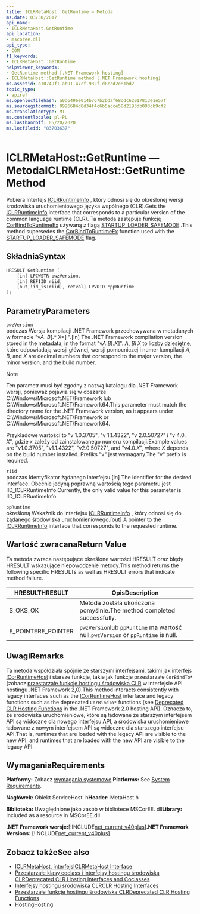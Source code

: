```yaml
---
title: ICLRMetaHost::GetRuntime — Metoda
ms.date: 03/30/2017
api_name:
- ICLRMetaHost.GetRuntime
api_location:
- mscoree.dll
api_type:
- COM
f1_keywords:
- ICLRMetaHost::GetRuntime
helpviewer_keywords:
- GetRuntime method [.NET Framework hosting]
- ICLRMetaHost::GetRuntime method [.NET Framework hosting]
ms.assetid: a10749f1-ab91-47cf-982f-d8ccd2e81bd2
topic_type:
- apiref
ms.openlocfilehash: a0d6496e014b767b2bdaf68cdc62017813e1e57f
ms.sourcegitcommit: 0926684d8d34f4c6b5acce58d2193db093cb9cf2
ms.translationtype: MT
ms.contentlocale: pl-PL
ms.lasthandoff: 05/20/2020
ms.locfileid: "83703637"
---
```

# <a name="iclrmetahostgetruntime-method"></a><span data-ttu-id="30bd2-102">ICLRMetaHost::GetRuntime — Metoda</span><span class="sxs-lookup"><span data-stu-id="30bd2-102">ICLRMetaHost::GetRuntime Method</span></span>
<span data-ttu-id="30bd2-103">Pobiera Interfejs [ICLRRuntimeInfo](../../../../docs/framework/unmanaged-api/hosting/iclrruntimeinfo-interface.md) , który odnosi się do określonej wersji środowiska uruchomieniowego języka wspólnego (CLR).</span><span class="sxs-lookup"><span data-stu-id="30bd2-103">Gets the [ICLRRuntimeInfo](../../../../docs/framework/unmanaged-api/hosting/iclrruntimeinfo-interface.md) interface that corresponds to a particular version of the common language runtime (CLR).</span></span> <span data-ttu-id="30bd2-104">Ta metoda zastępuje funkcję [CorBindToRuntimeEx](../../../../docs/framework/unmanaged-api/hosting/corbindtoruntimeex-function.md) używaną z flagą [STARTUP_LOADER_SAFEMODE](startup-flags-enumeration.md) .</span><span class="sxs-lookup"><span data-stu-id="30bd2-104">This method supersedes the [CorBindToRuntimeEx](../../../../docs/framework/unmanaged-api/hosting/corbindtoruntimeex-function.md) function used with the [STARTUP_LOADER_SAFEMODE](startup-flags-enumeration.md) flag.</span></span>  
  
## <a name="syntax"></a><span data-ttu-id="30bd2-105">Składnia</span><span class="sxs-lookup"><span data-stu-id="30bd2-105">Syntax</span></span>  
  
```cpp  
HRESULT GetRuntime (  
    [in] LPCWSTR pwzVersion,  
    [in] REFIID riid,  
    [out,iid_is(riid), retval] LPVOID *ppRuntime  
);  
```  
  
## <a name="parameters"></a><span data-ttu-id="30bd2-106">Parametry</span><span class="sxs-lookup"><span data-stu-id="30bd2-106">Parameters</span></span>  
 `pwzVersion`  
 <span data-ttu-id="30bd2-107">podczas Wersja kompilacji .NET Framework przechowywana w metadanych w formacie "v*A*. *B*[.\* X\*] ".</span><span class="sxs-lookup"><span data-stu-id="30bd2-107">[in] The .NET Framework compilation version stored in the metadata, in the format "v*A*.*B*[.*X*]".</span></span> <span data-ttu-id="30bd2-108">*A*, *B*i *X* to liczby dziesiętne, które odpowiadają wersji głównej, wersji pomocniczej i numer kompilacji.</span><span class="sxs-lookup"><span data-stu-id="30bd2-108">*A*, *B*, and *X* are decimal numbers that correspond to the major version, the minor version, and the build number.</span></span>  
  
> [!NOTE]
> <span data-ttu-id="30bd2-109">Ten parametr musi być zgodny z nazwą katalogu dla .NET Framework wersji, ponieważ pojawia się w obszarze C:\Windows\Microsoft.NET\Framework lub C:\Windows\Microsoft.NET\Framework64.</span><span class="sxs-lookup"><span data-stu-id="30bd2-109">This parameter must match the directory name for the .NET Framework version, as it appears under C:\Windows\Microsoft.NET\Framework or C:\Windows\Microsoft.NET\Framework64.</span></span>  
  
 <span data-ttu-id="30bd2-110">Przykładowe wartości to "v 1.0.3705", "v 1.1.4322", "v 2.0.50727" i "v 4.0. *X*", gdzie *x* zależy od zainstalowanego numeru kompilacji.</span><span class="sxs-lookup"><span data-stu-id="30bd2-110">Example values are "v1.0.3705", "v1.1.4322", "v2.0.50727", and "v4.0.*X*", where *X* depends on the build number installed.</span></span> <span data-ttu-id="30bd2-111">Prefiks "v" jest wymagany.</span><span class="sxs-lookup"><span data-stu-id="30bd2-111">The "v" prefix is required.</span></span>  
  
 `riid`  
 <span data-ttu-id="30bd2-112">podczas Identyfikator żądanego interfejsu.</span><span class="sxs-lookup"><span data-stu-id="30bd2-112">[in] The identifier for the desired interface.</span></span> <span data-ttu-id="30bd2-113">Obecnie jedyną poprawną wartością tego parametru jest IID_ICLRRuntimeInfo.</span><span class="sxs-lookup"><span data-stu-id="30bd2-113">Currently, the only valid value for this parameter is IID_ICLRRuntimeInfo.</span></span>  
  
 `ppRuntime`  
 <span data-ttu-id="30bd2-114">określoną Wskaźnik do interfejsu [ICLRRuntimeInfo](iclrruntimeinfo-interface.md) , który odnosi się do żądanego środowiska uruchomieniowego.</span><span class="sxs-lookup"><span data-stu-id="30bd2-114">[out] A pointer to the [ICLRRuntimeInfo](iclrruntimeinfo-interface.md) interface that corresponds to the requested runtime.</span></span>  
  
## <a name="return-value"></a><span data-ttu-id="30bd2-115">Wartość zwracana</span><span class="sxs-lookup"><span data-stu-id="30bd2-115">Return Value</span></span>  
 <span data-ttu-id="30bd2-116">Ta metoda zwraca następujące określone wartości HRESULT oraz błędy HRESULT wskazujące niepowodzenie metody.</span><span class="sxs-lookup"><span data-stu-id="30bd2-116">This method returns the following specific HRESULTs as well as HRESULT errors that indicate method failure.</span></span>  
  
|<span data-ttu-id="30bd2-117">HRESULT</span><span class="sxs-lookup"><span data-stu-id="30bd2-117">HRESULT</span></span>|<span data-ttu-id="30bd2-118">Opis</span><span class="sxs-lookup"><span data-stu-id="30bd2-118">Description</span></span>|  
|-------------|-----------------|  
|<span data-ttu-id="30bd2-119">S_OK</span><span class="sxs-lookup"><span data-stu-id="30bd2-119">S_OK</span></span>|<span data-ttu-id="30bd2-120">Metoda została ukończona pomyślnie.</span><span class="sxs-lookup"><span data-stu-id="30bd2-120">The method completed successfully.</span></span>|  
|<span data-ttu-id="30bd2-121">E_POINTER</span><span class="sxs-lookup"><span data-stu-id="30bd2-121">E_POINTER</span></span>|<span data-ttu-id="30bd2-122">`pwzVersion`lub `ppRuntime` ma wartość null.</span><span class="sxs-lookup"><span data-stu-id="30bd2-122">`pwzVersion` or `ppRuntime` is null.</span></span>|  
  
## <a name="remarks"></a><span data-ttu-id="30bd2-123">Uwagi</span><span class="sxs-lookup"><span data-stu-id="30bd2-123">Remarks</span></span>  
 <span data-ttu-id="30bd2-124">Ta metoda współdziała spójnie ze starszymi interfejsami, takimi jak interfejs [ICorRuntimeHost](../../../../docs/framework/unmanaged-api/hosting/icorruntimehost-interface.md) i starsze funkcje, takie jak funkcje przestarzałe `CorBindTo*` (zobacz [przestarzałe funkcje hostingu środowiska CLR](deprecated-clr-hosting-functions.md) w interfejsie API hostingu .NET Framework 2,0).</span><span class="sxs-lookup"><span data-stu-id="30bd2-124">This method interacts consistently with legacy interfaces such as the [ICorRuntimeHost](../../../../docs/framework/unmanaged-api/hosting/icorruntimehost-interface.md) interface and legacy functions such as the deprecated `CorBindTo*` functions (see [Deprecated CLR Hosting Functions](deprecated-clr-hosting-functions.md) in the .NET Framework 2.0 hosting API).</span></span> <span data-ttu-id="30bd2-125">Oznacza to, że środowiska uruchomieniowe, które są ładowane ze starszym interfejsem API są widoczne dla nowego interfejsu API, a środowiska uruchomieniowe ładowane z nowym interfejsem API są widoczne dla starszego interfejsu API.</span><span class="sxs-lookup"><span data-stu-id="30bd2-125">That is, runtimes that are loaded with the legacy API are visible to the new API, and runtimes that are loaded with the new API are visible to the legacy API.</span></span>  
  
## <a name="requirements"></a><span data-ttu-id="30bd2-126">Wymagania</span><span class="sxs-lookup"><span data-stu-id="30bd2-126">Requirements</span></span>  
 <span data-ttu-id="30bd2-127">**Platformy:** Zobacz [wymagania systemowe](../../get-started/system-requirements.md).</span><span class="sxs-lookup"><span data-stu-id="30bd2-127">**Platforms:** See [System Requirements](../../get-started/system-requirements.md).</span></span>  
  
 <span data-ttu-id="30bd2-128">**Nagłówek:** Obiekt ServiceHost. h</span><span class="sxs-lookup"><span data-stu-id="30bd2-128">**Header:** MetaHost.h</span></span>  
  
 <span data-ttu-id="30bd2-129">**Biblioteka:** Uwzględnione jako zasób w bibliotece MSCorEE. dll</span><span class="sxs-lookup"><span data-stu-id="30bd2-129">**Library:** Included as a resource in MSCorEE.dll</span></span>  
  
 <span data-ttu-id="30bd2-130">**.NET Framework wersje:**[!INCLUDE[net_current_v40plus](../../../../includes/net-current-v40plus-md.md)]</span><span class="sxs-lookup"><span data-stu-id="30bd2-130">**.NET Framework Versions:** [!INCLUDE[net_current_v40plus](../../../../includes/net-current-v40plus-md.md)]</span></span>  
  
## <a name="see-also"></a><span data-ttu-id="30bd2-131">Zobacz także</span><span class="sxs-lookup"><span data-stu-id="30bd2-131">See also</span></span>

- [<span data-ttu-id="30bd2-132">ICLRMetaHost, interfejs</span><span class="sxs-lookup"><span data-stu-id="30bd2-132">ICLRMetaHost Interface</span></span>](iclrmetahost-interface.md)
- [<span data-ttu-id="30bd2-133">Przestarzałe klasy coclass i interfejsy hostingu środowiska CLR</span><span class="sxs-lookup"><span data-stu-id="30bd2-133">Deprecated CLR Hosting Interfaces and Coclasses</span></span>](deprecated-clr-hosting-interfaces-and-coclasses.md)
- [<span data-ttu-id="30bd2-134">Interfejsy hostingu środowiska CLR</span><span class="sxs-lookup"><span data-stu-id="30bd2-134">CLR Hosting Interfaces</span></span>](clr-hosting-interfaces.md)
- [<span data-ttu-id="30bd2-135">Przestarzałe funkcje hostingu środowiska CLR</span><span class="sxs-lookup"><span data-stu-id="30bd2-135">Deprecated CLR Hosting Functions</span></span>](deprecated-clr-hosting-functions.md)
- [<span data-ttu-id="30bd2-136">Hosting</span><span class="sxs-lookup"><span data-stu-id="30bd2-136">Hosting</span></span>](index.md)
